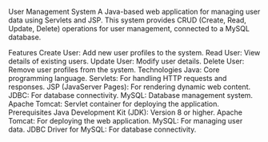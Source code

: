 User Management System
A Java-based web application for managing user data using Servlets and JSP. This system provides CRUD (Create, Read, Update, Delete) operations for user management, connected to a MySQL database.

Features
Create User: Add new user profiles to the system.
Read User: View details of existing users.
Update User: Modify user details.
Delete User: Remove user profiles from the system.
Technologies
Java: Core programming language.
Servlets: For handling HTTP requests and responses.
JSP (JavaServer Pages): For rendering dynamic web content.
JDBC: For database connectivity.
MySQL: Database management system.
Apache Tomcat: Servlet container for deploying the application.
Prerequisites
Java Development Kit (JDK): Version 8 or higher.
Apache Tomcat: For deploying the web application.
MySQL: For managing user data.
JDBC Driver for MySQL: For database connectivity.

